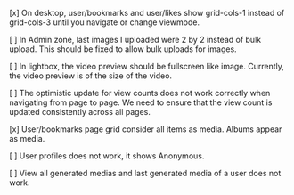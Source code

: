 [x] On desktop, user/bookmarks and user/likes show grid-cols-1 instead of grid-cols-3 until you navigate or change viewmode.

[ ] In Admin zone, last images I uploaded were 2 by 2 instead of bulk upload. This should be fixed to allow bulk uploads for images.

[ ] In lightbox, the video preview should be fullscreen like image. Currently, the video preview is of the size of the video.

[ ] The optimistic update for view counts does not work correctly when navigating from page to page. We need to ensure that the view count is updated consistently across all pages.

[x] User/bookmarks page grid consider all items as media. Albums appear as media.

[ ] User profiles does not work, it shows Anonymous.

[ ] View all generated medias and last generated media of a user does not work.
